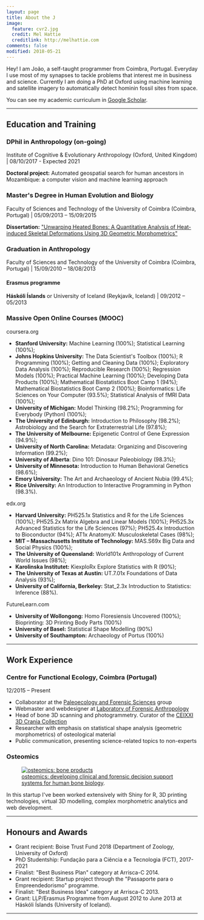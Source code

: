 ```yaml
---
layout: page
title: About the J
image:
  feature: cvr2.jpg
  credit: Mel Hattie
  creditlink: http://melhattie.com
comments: false
modified: 2018-05-21
---
```


Hey! I am João, a self-taught programmer from Coimbra, Portugal. Everyday I use most of my synapses to tackle problems that interest me in business and science. Currently I am doing a PhD at Oxford using machine learning and satellite imagery to automatically detect hominin fossil sites from space.

You can see my academic curriculum in <a href = "https://scholar.google.co.uk/citations?user=Yeb6Q3gAAAAJ&hl=en" target = "_blank">Google Scholar</a>.

---

## Education and Training

### DPhil in Anthropology (on-going)
Institute of Cognitive & Evolutionary Anthropology (Oxford, United Kingdom) | 08/10/2017 - Expected 2021

**Doctoral project:** Automated geospatial search for human ancestors in Mozambique: a computer vision and machine learning approach

### Master's Degree in Human Evolution and Biology
Faculty of Sciences and Technology of the University of Coimbra (Coimbra, Portugal) | 05/09/2013 – 15/09/2015

**Dissertation:** <a href = "http://jcoelho.com/thesis-on-heat-induced-skeletal-deformations-using-3D-geometric-morphometrics.pdf" target = "_blank">"Unwarping Heated Bones: A Quantitative Analysis of Heat-induced Skeletal Deformations Using 3D Geometric Morphometrics"</a>

### Graduation in Anthropology
Faculty of Sciences and Technology of the University of Coimbra (Coimbra, Portugal) | 15/09/2010 – 18/08/2013

#### Erasmus programme
**Háskóli Íslands** or University of Iceland (Reykjavík, Iceland) | 09/2012 – 05/2013

### Massive Open Online Courses (MOOC)

coursera.org

+ **Stanford University:** Machine Learning (100%); Statistical Learning (100%);
+ **Johns Hopkins University:** The Data Scientist's Toolbox (100%); R Programming (100%); Getting and Cleaning Data (100%); Exploratory Data Analysis (100%); Reproducible Research (100%); Regression Models (100%); Practical Machine Learning (100%); Developing Data Products (100%); Mathematical Biostatistics Boot Camp 1 (94%); Mathematical Biostatistics Boot Camp 2 (100%); Bioinformatics: Life Sciences on Your Computer (93.5%); Statistical Analysis of fMRI Data (100%);
+ **University of Michigan:** Model Thinking (98.2%); Programming for Everybody (Python) (100%);
+ **The University of Edinburgh:** Introduction to Philosophy (98.2%); Astrobiology and the Search for Extraterrestrial Life (97.8%);
+ **The University of Melbourne:** Epigenetic Control of Gene Expression (94.9%);
+ **University of North Carolina:** Metadata: Organizing and Discovering Information (99.2%);
+ **University of Alberta**: Dino 101: Dinosaur Paleobiology (98.3%);
+ **University of Minnesota:** Introduction to Human Behavioral Genetics (98.6%);
+ **Emory University:** The Art and Archaeology of Ancient Nubia (99.4%);
+ **Rice University:** An Introduction to Interactive Programming in Python (98.3%).

edx.org

+ **Harvard University:** PH525.1x Statistics and R for the Life Sciences (100%); PH525.2x Matrix Algebra and Linear Models (100%); PH525.3x Advanced Statistics for the Life Sciences (97%); PH525.4x Introduction to Bioconductor (94%); AT1x AnatomyX: Musculoskeletal Cases (98%);
+ **MIT – Massachusetts Institute of Technology:** MAS.S69x Big Data and Social Physics (100%);
+ **The University of Queensland:** World101x Anthropology of Current World Issues (98%);
+ **Karolinska Institutet:** KiexploRx Explore Statistics with R (90%);
+ **The University of Texas at Austin:** UT.7.01x Foundations of Data Analysis (93%);
+ **University of California, Berkeley:** Stat_2.3x Introduction to Statistics: Inference (88%).

FutureLearn.com

+ **University of Wollongong:** Homo Floresiensis Uncovered (100%); Bioprinting: 3D Printing Body Parts (100%)
+ **University of Basel:** Statistical Shape Modelling (90%)
+ **University of Southampton:** Archaeology of Portus (100%)

---

## Work Experience

### Centre for Functional Ecology, Coimbra (Portugal)
12/2015 – Present

* Collaborator at the <a href = "http://cfe.uc.pt/profile/lines/8" target = "_blank">Paleoecology and Forensic Sciences</a> group
* Webmaster and webdesigner at <a href = "http://lfa.uc.pt" target = "_blank">Laboratory of Forensic Anthropology</a>
* Head of bone 3D scanning and photogrammetry. Curator of the <a href="http://sketchfab.com/lfa" target = "_blank">CEIXXI 3D Crania Collection</a>
* Researcher with emphasis on statistical shape analysis (geometric morphometrics) of osteological material
* Public communication, presenting science-related topics to non-experts

### Osteomics

<figure>
	<a href="http://osteomics.com" target="_blank"><img src="http://jcoelho.com/images/osteomicsLogo.png" alt="osteomics: bone products"></a>
	<figcaption><a href="http://osteomics.com" target="_blank" title="osteomics">osteomics: developing clinical and forensic decision support systems for human bone biology</a>.</figcaption>
</figure>

In this startup I've been worked extensively with Shiny for R, 3D printing technologies, virtual 3D modelling, complex morphometric analytics and web development.

---

## Honours and Awards

* Grant recipient: Boise Trust Fund 2018 (Department of Zoology, University of Oxford)
* PhD Studentship: Fundação para a Ciência e a Tecnologia (FCT), 2017-2021
* Finalist: "Best Business Plan" category at Arrisca-C 2014.
* Grant recipient: Startup project through the "Passaporte para o Empreendedorismo" programme.
* Finalist: "Best Business Idea" category at Arrisca-C 2013.
* Grant: LLP/Erasmus Programme from August 2012 to June 2013 at Háskóli Íslands (University of Iceland).

---

